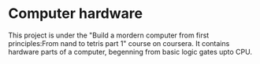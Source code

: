 # Computer hardware
 This project  is under the "Build a mordern computer from first principles:From nand to tetris part 1" course on coursera. It contains hardware parts of a computer, begenning from basic logic gates upto CPU.
